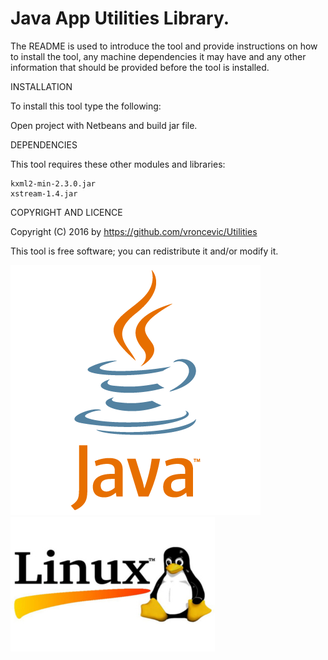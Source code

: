 Java App Utilities Library.
================================================================================

The README is used to introduce the tool and provide instructions on
how to install the tool, any machine dependencies it may have and any 
other information that should be provided before the tool is installed.

INSTALLATION

To install this tool type the following:

Open project with Netbeans and build jar file.

DEPENDENCIES

This tool requires these other modules and libraries:

	kxml2-min-2.3.0.jar
	xstream-1.4.jar

COPYRIGHT AND LICENCE

Copyright (C) 2016 by https://github.com/vroncevic/Utilities

This tool is free software; you can redistribute it and/or modify it.

![alt tag](https://raw.githubusercontent.com/vroncevic/Utilities/master/java_logo.png)
![alt tag](https://raw.githubusercontent.com/vroncevic/Utilities/master/linux_logo.jpg)

